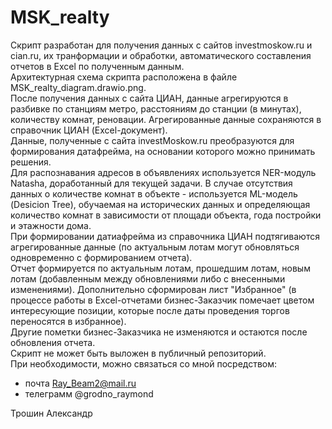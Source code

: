 # MSK_realty
Скрипт разработан для получения данных с сайтов investmoskow.ru и cian.ru, их транформации и обработки, автоматического составления отчетов в Excel по полученным данным.  
Архитектурная схема скрипта расположена в файле MSK_realty_diagram.drawio.png.  
После получения данных с сайта ЦИАН, данные агрегируются в разбивке по станциям метро, расстояниям до станции (в минутах), количеству комнат, реновации. Агрегированные данные сохраняются в справочник ЦИАН (Excel-документ).   
Данные, полученные с сайта investMoskow.ru преобразуются для формирования датафрейма, на основании которого можно принимать решения.  
Для распознавания адресов в объявлениях используется NER-модуль Natasha, доработанный для текущей задачи.
В случае отсутствия данных о количестве комнат в объекте - используется ML-модель (Desicion Tree), обучаемая на исторических данных и определяющая количество комнат в зависимости от площади объекта, года постройки и этажности дома.  
При формировании датиафрейма из справочника ЦИАН подтягиваются агрегированные данные (по актуальным лотам могут обновляться одновременно с формированием отчета).  
Отчет формируется по актуальным лотам, прошедшим лотам, новым лотам (добавленным между обновлениями либо с внесенными изменениями). Дополнительно сформирован лист "Избранное" (в процессе работы в Excel-отчетами бизнес-Заказчик помечает цветом интересующие позиции, которые после даты проведения торгов переносятся в избранное).  
Другие пометки бизнес-Заказчика не изменяются и остаются после обновления отчета.  
Скрипт не может быть выложен в публичный репозиторий.  
При необходимости, можно связаться со мной посредством:  
 - почта Ray_Beam2@mail.ru  
 - телеграмм @grodno_raymond  
  
Трошин Александр
